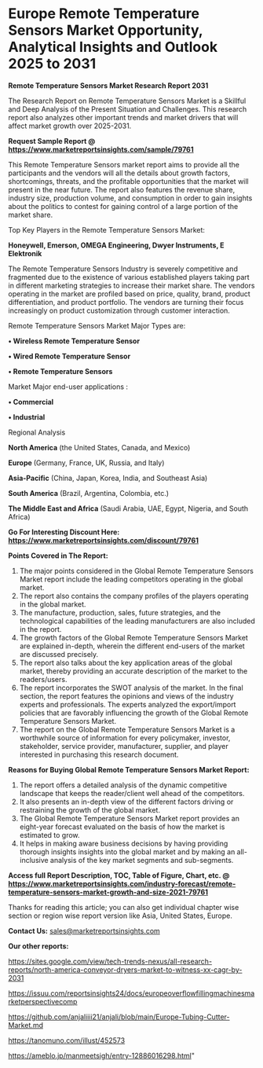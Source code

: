 # Europe Remote Temperature Sensors Market Opportunity, Analytical Insights and Outlook 2025 to 2031

<strong>Remote Temperature Sensors Market Research Report 2031</strong>

The Research Report on Remote Temperature Sensors Market is a Skillful and Deep Analysis of the Present Situation and Challenges. This research report also analyzes other important trends and market drivers that will affect market growth over 2025-2031.

<strong>Request Sample Report @ <a href=https://www.marketreportsinsights.com/sample/79761>https://www.marketreportsinsights.com/sample/79761</a></strong>

This Remote Temperature Sensors market report aims to provide all the participants and the vendors will all the details about growth factors, shortcomings, threats, and the profitable opportunities that the market will present in the near future. The report also features the revenue share, industry size, production volume, and consumption in order to gain insights about the politics to contest for gaining control of a large portion of the market share.

Top Key Players in the Remote Temperature Sensors Market:

<strong>Honeywell, Emerson, OMEGA Engineering, Dwyer Instruments, E Elektronik</strong>

The Remote Temperature Sensors Industry is severely competitive and fragmented due to the existence of various established players taking part in different marketing strategies to increase their market share. The vendors operating in the market are profiled based on price, quality, brand, product differentiation, and product portfolio. The vendors are turning their focus increasingly on product customization through customer interaction.

Remote Temperature Sensors Market Major Types are:

<strong>• Wireless Remote Temperature Sensor

• Wired Remote Temperature Sensor

• Remote Temperature Sensors</strong>

Market Major end-user applications :

<strong>• Commercial

• Industrial</strong>

Regional Analysis

</u><strong><b>North America</b></strong> (the United States, Canada, and Mexico)

<strong><b>Europe </b></strong>(Germany, France, UK, Russia, and Italy)

<strong><b>Asia-Pacific</b></strong> (China, Japan, Korea, India, and Southeast Asia)

<strong><b>South America</b></strong> (Brazil, Argentina, Colombia, etc.)

<strong><b>The Middle East and Africa</b></strong> (Saudi Arabia, UAE, Egypt, Nigeria, and South Africa)

<strong>Go For Interesting Discount Here: <a href=https://www.marketreportsinsights.com/discount/79761>https://www.marketreportsinsights.com/discount/79761</a></strong>

<strong>Points Covered in The Report:</strong>
<ol>
  <li>The major points considered in the Global Remote Temperature Sensors Market report include the leading competitors operating in the global market.</li>
  <li>The report also contains the company profiles of the players operating in the global market.</li>
  <li>The manufacture, production, sales, future strategies, and the technological capabilities of the leading manufacturers are also included in the report.</li>
  <li>The growth factors of the Global Remote Temperature Sensors Market are explained in-depth, wherein the different end-users of the market are discussed precisely.</li>
  <li>The report also talks about the key application areas of the global market, thereby providing an accurate description of the market to the readers/users.</li>
  <li>The report incorporates the SWOT analysis of the market. In the final section, the report features the opinions and views of the industry experts and professionals. The experts analyzed the export/import policies that are favorably influencing the growth of the Global Remote Temperature Sensors Market.</li>
  <li>The report on the Global Remote Temperature Sensors Market is a worthwhile source of information for every policymaker, investor, stakeholder, service provider, manufacturer, supplier, and player interested in purchasing this research document.</li>
</ol>
<strong>Reasons for Buying Global Remote Temperature Sensors Market Report:</strong>

<ol>
  <li>The report offers a detailed analysis of the dynamic competitive landscape that keeps the reader/client well ahead of the competitors.</li>
  <li>It also presents an in-depth view of the different factors driving or restraining the growth of the global market.</li>
  <li>The Global Remote Temperature Sensors Market report provides an eight-year forecast evaluated on the basis of how the market is estimated to grow.</li>
  <li>It helps in making aware business decisions by having providing thorough insights insights into the global market and by making an all-inclusive analysis of the key market segments and sub-segments.</li>
</ol>
<strong>Access full Report Description, TOC, Table of Figure, Chart, etc. @ <a href=https://www.marketreportsinsights.com/industry-forecast/remote-temperature-sensors-market-growth-and-size-2021-79761>https://www.marketreportsinsights.com/industry-forecast/remote-temperature-sensors-market-growth-and-size-2021-79761</a></strong>


Thanks for reading this article; you can also get individual chapter wise section or region wise report version like Asia, United States, Europe.

<strong>Contact Us:</strong>
sales@marketreportsinsights.com

<strong>Our other reports:</strong>

<a href=https://sites.google.com/view/tech-trends-nexus/all-research-reports/north-america-conveyor-dryers-market-to-witness-xx-cagr-by-2031>https://sites.google.com/view/tech-trends-nexus/all-research-reports/north-america-conveyor-dryers-market-to-witness-xx-cagr-by-2031</a>

<a href=https://issuu.com/reportsinsights24/docs/europeoverflowfillingmachinesmarketperspectivecomp>https://issuu.com/reportsinsights24/docs/europeoverflowfillingmachinesmarketperspectivecomp</a>

<a href=https://github.com/anjaliiii21/anjali/blob/main/Europe-Tubing-Cutter-Market.md>https://github.com/anjaliiii21/anjali/blob/main/Europe-Tubing-Cutter-Market.md</a>

<a href=https://tanomuno.com/illust/452573>https://tanomuno.com/illust/452573</a>

<a href=https://ameblo.jp/manmeetsigh/entry-12886016298.html>https://ameblo.jp/manmeetsigh/entry-12886016298.html</a>"

